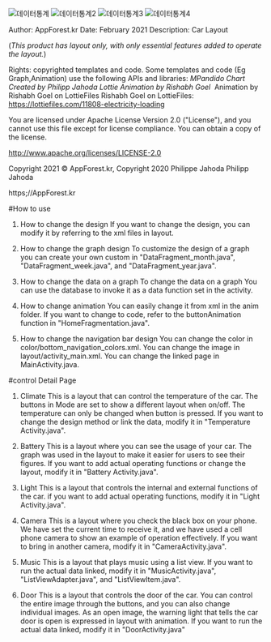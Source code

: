 ![데이터통계](https://user-images.githubusercontent.com/64193469/212931421-bf7544af-ae2d-4b8b-8152-6f6eb43b8d09.png)
![데이터통계2](https://user-images.githubusercontent.com/64193469/212931431-722268e7-cdd4-419d-9c99-672616678bcf.png)
![데이터통계3](https://user-images.githubusercontent.com/64193469/212931444-043ad083-adaf-48fd-8e58-b5a78d0e5713.png)
![데이터통계4](https://user-images.githubusercontent.com/64193469/212931458-c30bf3e2-ac59-4748-8622-dd287ebbf46b.png)


Author: AppForest.kr
Date: February 2021
Description: Car Layout

(*This product has layout only, with only essential features added to operate the layout.*)

Rights: copyrighted templates and code. 
Some templates and code (Eg Graph,Animation) use the following APIs and libraries: *MPandido Chart Created by Philipp Jahoda* *Lottie Animation by Rishabh Goel*
​
Animation by Rishabh Goel on LottieFiles
Rishabh Goel on LottieFiles: https://lottiefiles.com/11808-electricity-loading

You are licensed under Apache License Version 2.0 ("License"), and you cannot use this file except for license compliance. You can obtain a copy of the license.

http://www.apache.org/licenses/LICENSE-2.0

Copyright 2021 © AppForest.kr, Copyright 2020 Philippe Jahoda Philipp Jahoda

https;//AppForest.kr


#How to use
1. How to change the design
If you want to change the design, you can modify it by referring to the xml files in layout.

2. How to change the graph design
To customize the design of a graph
you can create your own custom in "DataFragment_month.java", "DataFragment_week.java", and "DataFragment_year.java".

3. How to change the data on a graph
To change the data on a graph
You can use the database to invoke it as a data function set in the activity.

4. How to change animation
You can easily change it from xml in the anim folder.
If you want to change to code, refer to the buttonAnimation function in "HomeFragmentation.java".

5. How to change the navigation bar design
You can change the color in color/bottom_navigation_colors.xml.
You can change the image in layout/activity_main.xml.
You can change the linked page in MainActivity.java.


#control Detail Page
1. Climate
This is a layout that can control the temperature of the car.
The buttons in Mode are set to show a different layout when on/off.
The temperature can only be changed when button is pressed.
If you want to change the design method or link the data, modify it in "Temperature Activity.java".

2. Battery
This is a layout where you can see the usage of your car.
The graph was used in the layout to make it easier for users to see their figures.
If you want to add actual operating functions or change the layout, modify it in "Battery Activity.java".

3. Light
This is a layout that controls the internal and external functions of the car.
if you want to add actual operating functions, modify it in "Light Activity.java".

4. Camera
This is a layout where you check the black box on your phone.
We have set the current time to receive it, and we have used a cell phone camera to show an example of operation effectively.
If you want to bring in another camera, modify it in "CameraActivity.java".

5. Music
This is a layout that plays music using a list view.
If you want to run the actual data linked, modify it in "MusicActivity.java", "ListViewAdapter.java", and "ListViewItem.java".

6. Door
This is a layout that controls the door of the car.
You can control the entire image through the buttons, and you can also change individual images.
As an open image, the warning light that tells the car door is open is expressed in layout with animation.
If you want to run the actual data linked, modify it in "DoorActivity.java"
